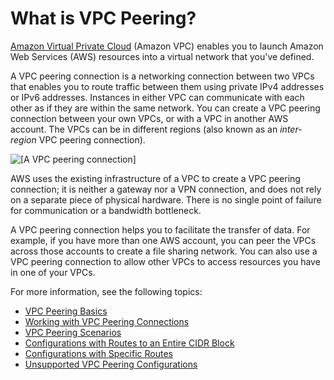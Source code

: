 # What is VPC Peering?<a name="Welcome"></a>

[Amazon Virtual Private Cloud](http://docs.aws.amazon.com/AmazonVPC/latest/UserGuide/) \(Amazon VPC\) enables you to launch Amazon Web Services \(AWS\) resources into a virtual network that you've defined\. 

A VPC peering connection is a networking connection between two VPCs that enables you to route traffic between them using private IPv4 addresses or IPv6 addresses\. Instances in either VPC can communicate with each other as if they are within the same network\. You can create a VPC peering connection between your own VPCs, or with a VPC in another AWS account\. The VPCs can be in different regions \(also known as an *inter\-region* VPC peering connection\)\.

![\[A VPC peering connection\]](http://docs.aws.amazon.com/AmazonVPC/latest/PeeringGuide/images/peering-intro-diagram.png)

AWS uses the existing infrastructure of a VPC to create a VPC peering connection; it is neither a gateway nor a VPN connection, and does not rely on a separate piece of physical hardware\. There is no single point of failure for communication or a bandwidth bottleneck\. 

A VPC peering connection helps you to facilitate the transfer of data\. For example, if you have more than one AWS account, you can peer the VPCs across those accounts to create a file sharing network\. You can also use a VPC peering connection to allow other VPCs to access resources you have in one of your VPCs\. 

For more information, see the following topics:
+ [VPC Peering Basics](vpc-peering-basics.md)
+ [Working with VPC Peering Connections](working-with-vpc-peering.md)
+ [VPC Peering Scenarios](peering-scenarios.md)
+ [Configurations with Routes to an Entire CIDR Block](peering-configurations-full-access.md)
+ [Configurations with Specific Routes](peering-configurations-partial-access.md)
+ [Unsupported VPC Peering Configurations](invalid-peering-configurations.md)